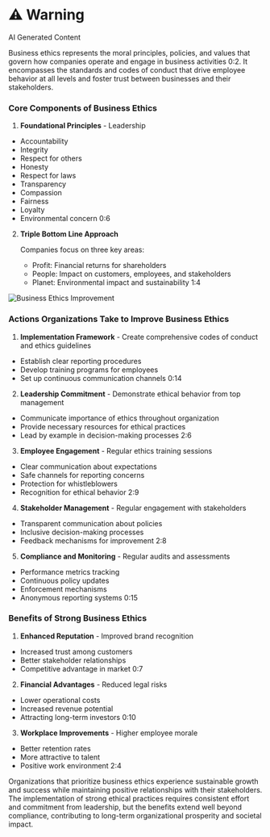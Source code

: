 <div class="warning"><h1>⚠️ Warning</h1><span>AI Generated Content</span></div>


Business ethics represents the moral principles, policies, and values that govern how companies operate and engage in business activities 0:2. It encompasses the standards and codes of conduct that drive employee behavior at all levels and foster trust between businesses and their stakeholders.

### Core Components of Business Ethics

1. **Foundational Principles**  - Leadership
  - Accountability
  - Integrity
  - Respect for others
  - Honesty
  - Respect for laws
  - Transparency
  - Compassion
  - Fairness
  - Loyalty
  - Environmental concern 0:6


2. **Triple Bottom Line Approach**

    Companies focus on three key areas:
    - Profit: Financial returns for shareholders
    - People: Impact on customers, employees, and stakeholders
    - Planet: Environmental impact and sustainability 1:4



![Business Ethics Improvement](/AskNerus/FrontEnd/Images/CACS401_9_1_1.png)

### Actions Organizations Take to Improve Business Ethics

1. **Implementation Framework**  - Create comprehensive codes of conduct and ethics guidelines
  - Establish clear reporting procedures
  - Develop training programs for employees
  - Set up continuous communication channels 0:14


2. **Leadership Commitment**  - Demonstrate ethical behavior from top management
  - Communicate importance of ethics throughout organization
  - Provide necessary resources for ethical practices
  - Lead by example in decision-making processes 2:6


3. **Employee Engagement**  - Regular ethics training sessions
  - Clear communication about expectations
  - Safe channels for reporting concerns
  - Protection for whistleblowers
  - Recognition for ethical behavior 2:9


4. **Stakeholder Management**  - Regular engagement with stakeholders
  - Transparent communication about policies
  - Inclusive decision-making processes
  - Feedback mechanisms for improvement 2:8


5. **Compliance and Monitoring**  - Regular audits and assessments
  - Performance metrics tracking
  - Continuous policy updates
  - Enforcement mechanisms
  - Anonymous reporting systems 0:15



### Benefits of Strong Business Ethics

1. **Enhanced Reputation**  - Improved brand recognition
  - Increased trust among customers
  - Better stakeholder relationships
  - Competitive advantage in market 0:7


2. **Financial Advantages**  - Reduced legal risks
  - Lower operational costs
  - Increased revenue potential
  - Attracting long-term investors 0:10


3. **Workplace Improvements**  - Higher employee morale
  - Better retention rates
  - More attractive to talent
  - Positive work environment 2:4



Organizations that prioritize business ethics experience sustainable growth and success while maintaining positive relationships with their stakeholders. The implementation of strong ethical practices requires consistent effort and commitment from leadership, but the benefits extend well beyond compliance, contributing to long-term organizational prosperity and societal impact.